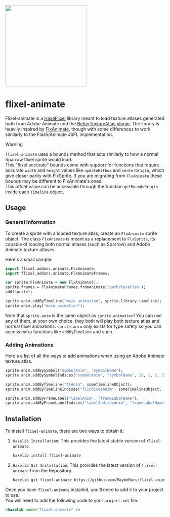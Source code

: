 <img src="./logo.png" width="256" height="256" align="center" />

# flixel-animate

Flixel-animate is a [HaxeFlixel](https://haxeflixel.com/) library meant to load texture atlases generated both from Adobe Animate and the [BetterTextureAtlas plugin](https://github.com/Dot-Stuff/BetterTextureAtlas).
The library is heavily inspired by [FlxAnimate](https://github.com/Dot-Stuff/flxanimate), though with some differences to work similarly to the Flash/Animate JSFL implementation.

> [!WARNING]
> ``flixel-animate`` uses a bounds method that acts similarly to how a normal Sparrow flixel sprite would load. <br/>
> This "flixel accurate" bounds come with support for functions that require accurate ``width`` and ``height`` values like ``updateHitbox`` and ``centerOrigin``, which give closer parity with FlxSprite.
> If you are migrating from ``FlxAnimate`` these bounds may be different to FlxAnimate's ones. <br/>
> This offset value can be accessible through the function ``getBoundsOrigin`` inside each ``Timeline`` object. <br/>

## Usage

### General Information

To create a sprite with a loaded texture atlas, create an ``FlxAnimate`` sprite object.
The class ``FlxAnimate`` is meant as a replacement to ``FlxSprite``, its capable of loading both
normal atlases (such as Sparrow) and Adobe Animate texture atlases.

Here's a small sample:

```haxe
import flixel.addons.animate.FlxAnimate;
import flixel.addons.animate.FlxAnimateFrames;

var sprite:FlxAnimate = new FlxAnimate();
sprite.frames = FlxAnimateFrames.fromAnimate('path/to/atlas');
add(sprite);

sprite.anim.addByTimeline("main animation", sprite.library.timeline);
sprite.anim.play("main animation");
```

Note that ``sprite.anim`` is the same object as ``sprite.animation``!
You can use any of them, at your own choice, they both will play both texture atlas and normal flixel animations.
``sprite.anim`` only exists for type safety so you can access extra functions like ``addByTimeline`` and such.

### Adding Animations

Here's a list of all the ways to add animations when using an Adobe Animate texture atlas.

```haxe
sprite.anim.addBySymbol("symbolAnim", "symbolName");
sprite.anim.addBySymbolIndices("symbolAnim", "symbolName", [0, 1, 2, 3]);

sprite.anim.addByTimeline("tlAnim", someTimelineObject);
sprite.anim.addByTimelineIndices("tlIndicesAnim", someTimelineObject, [0, 1, 2, 3]);

sprite.anim.addByFrameLabel("labelAnim", "frameLabelName");
sprite.anim.addByFrameLabelIndices("labelIndicesAnim", "frameLabelName", [0, 1, 2, 3])
```

## Installation

To install ``flixel-animate``, there are two ways to obtain it:

1. ``Haxelib Installation``: This provides the latest stable version of ``flixel-animate``.

   ```bash
   haxelib install flixel-animate
   ```

3. ``Haxelib Git Installation``: This provides the latest version of ``flixel-animate`` from the Repository.

   ```bash
   haxelib git flixel-animate https://github.com/MaybeMaru/flixel-animate.git
   ```

Once you have ``flixel-animate`` installed, you'll need to add it to your project to use. <br/>
You will need to add the following code to your ``project.xml`` file:

   ```xml
   <haxelib name="flixel-animate" />
   ```
